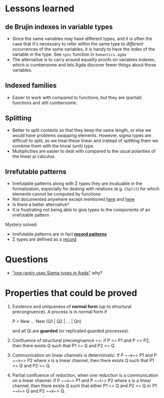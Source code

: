 
# Lessons learned

## de Brujin indexes in variable types

* Since the same variables may have different types, and it is often
  the case that it's necessary to refer within the same type to
  *different* occurrences of the same variables, it is handy to have
  the index of the variable in the type. See `sync` function in
  `Semantics.agda`
* The alternative is to carry around equality proofs on variables
  indexes, which is cumbersome and lets Agda discover fewer things
  about those variables.

## Indexed families

* Easier to work with compared to functions, but they are (partial)
  functions and still cumbersome.

## Splitting

* Better to split contexts so that they keep the same length, or
  else we would have problems swapping elements. However, sigma
  types are difficult to split, so we treat these linear and instead
  of splitting them we combine them with the trivial (unit)
  type.
* Multiplicities are easier to deal with compared to the usual
  polarities of the linear pi calculus.

## Irrefutable patterns

* Irrefutable patterns along with Σ types they are invaluable in the
  formalization, especially for dealing with relations
  (e.g. `CSplit`) for which elements cannot be computed by functions
* Not documented anywhere except mentioned
  [here](https://lists.chalmers.se/pipermail/agda/2019/010854.html)
  and [here](https://github.com/agda/agda/issues/2298)
* Is there a better alternative?
* It is frustrating not being able to give types to the components
  of an irrefutable pattern

Mystery solved:
* Irrefutable patterns are in fact [**record
  patterns**](https://agda.readthedocs.io/en/v2.6.0.1/language/let-and-where.html#let-binding-record-patterns)
* Σ types are defined as a
  [record](https://agda.github.io/agda-stdlib/Agda.Builtin.Sigma.html)

# Questions

* ["one rarely uses Sigma types in
  Agda"](https://lists.chalmers.se/pipermail/agda/2010/002367.html)
  why?

# Properties that could be proved

1. Existence and uniqueness of **normal form** (up to structural
   precongruence). A process is in normal form if

   P = New ... New (Q1 | Q2 | ... | Qn)

   and all Qi are **guarded** (or replicated guarded processes).
2. Confluence of structural precongruence <=: if P <= P1 and P <=
   P2, then there exists Q such that P1 <= Q and P2 <= Q
3. Communication on linear channels is deterministic: if P ~~x~> P1
   and P ~~x~> P2 where x is a linear channel, then there exists Q
   such that P1 <= Q and P2 <= Q.
4. Partial confluence of reduction, when one reduction is a
   communication on a linear channel: if P ~~x~> P1 and P ~~l~> P2
   where x is a linear channel, then there exists Q such that either
   P1 <= Q and P2 <= Q or P1 ~~l~> Q and P2 ~~x~> Q.

